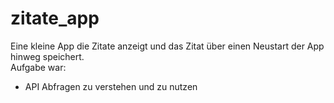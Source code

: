 # zitate_app

Eine kleine App die Zitate anzeigt und das Zitat über einen Neustart der App hinweg speichert.<br />
Aufgabe war:

 - API Abfragen zu verstehen und zu nutzen

